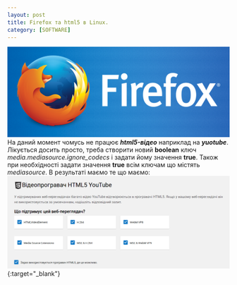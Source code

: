 ```yaml
---
layout: post
title: Firefox та html5 в Linux.
category: [SOFTWARE]
---
```

![firefox logo](/media/firefox-logo.png?style=head)  
На даний момент чомусь не працює ***html5-відео*** наприклад на ***yuotube***.<!--more--> Лікується досить просто, треба створити новий **boolean** ключ *media.mediasource.ignore_codecs* і задати йому значення **true**. Також при необхідності задати значення **true** всім ключам що містять *mediasource*.
В результаті маємо те що маємо:
[![html5](/media/html5.png?style=blog "html5")](/media/html5.png "html5"){:target="_blank"}  
